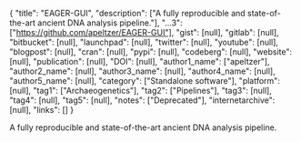 {
  "title": "EAGER-GUI",
  "description": ["A fully reproducible and state-of-the-art ancient DNA analysis pipeline."],
  "...3": ["https://github.com/apeltzer/EAGER-GUI"],
  "gist": [null],
  "gitlab": [null],
  "bitbucket": [null],
  "launchpad": [null],
  "twitter": [null],
  "youtube": [null],
  "blogpost": [null],
  "cran": [null],
  "pypi": [null],
  "codeberg": [null],
  "website": [null],
  "publication": [null],
  "DOI": [null],
  "author1_name": ["apeltzer"],
  "author2_name": [null],
  "author3_name": [null],
  "author4_name": [null],
  "author5_name": [null],
  "category": ["Standalone software"],
  "platform": [null],
  "tag1": ["Archaeogenetics"],
  "tag2": ["Pipelines"],
  "tag3": [null],
  "tag4": [null],
  "tag5": [null],
  "notes": ["Deprecated"],
  "internetarchive": [null],
  "links": []
}

<!-- Generated by csv2md.R – do not edit by hand -->

A fully reproducible and state-of-the-art ancient DNA analysis pipeline.